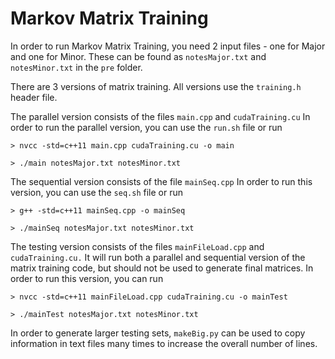 # Markov Matrix Training

In order to run Markov Matrix Training, you need 2 input files - one for Major and one for Minor. These can be found as `notesMajor.txt` and `notesMinor.txt` in the `pre` folder.

There are 3 versions of matrix training. All versions use the `training.h` header file.

The parallel version consists of the files `main.cpp` and `cudaTraining.cu` In order to run the parallel version, you can use the `run.sh` file or run

```
> nvcc -std=c++11 main.cpp cudaTraining.cu -o main

> ./main notesMajor.txt notesMinor.txt
```

The sequential version consists of the file `mainSeq.cpp` In order to run this version, you can use the `seq.sh` file or run
```
> g++ -std=c++11 mainSeq.cpp -o mainSeq

> ./mainSeq notesMajor.txt notesMinor.txt
```

The testing version consists of the files `mainFileLoad.cpp` and `cudaTraining.cu.` It will run both a parallel and sequential version of the matrix training code, but should not be used to generate final matrices. In order to run this version, you can run

```
> nvcc -std=c++11 mainFileLoad.cpp cudaTraining.cu -o mainTest

> ./mainTest notesMajor.txt notesMinor.txt
```

In order to generate larger testing sets, `makeBig.py` can be used to copy information in text files many times to increase the overall number of lines.